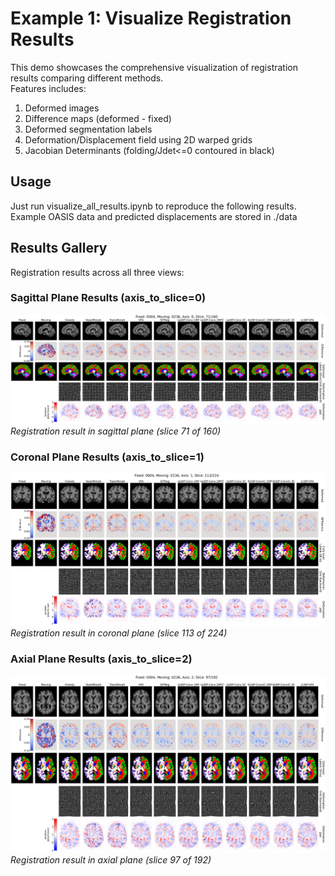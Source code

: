 # Example 1: Visualize Registration Results

This demo showcases the comprehensive visualization of registration results comparing different methods.  
Features includes:
1. Deformed images
2. Difference maps (deformed - fixed)
3. Deformed segmentation labels
4. Deformation/Displacement field using 2D warped grids
5. Jacobian Determinants (folding/Jdet<=0 contoured in black)

## Usage
Just run visualize_all_results.ipynb to reproduce the following results.   
Example OASIS data and predicted displacements are stored in ./data


## Results Gallery

Registration results across all three views:

### Sagittal Plane Results (axis_to_slice=0)
![Sagittal Plane Registration Result](results/f0004_m0236_axis0_slc071of160.png)
*Registration result in sagittal plane (slice 71 of 160)*

### Coronal Plane Results  (axis_to_slice=1)
![Coronal Plane Registration Result](results/f0004_m0236_axis1_slc113of224.png)
*Registration result in coronal plane (slice 113 of 224)*

### Axial Plane Results (axis_to_slice=2)
![Axial Plane Registration Result](results/f0004_m0236_axis2_slc097of192.png)
*Registration result in axial plane (slice 97 of 192)*


